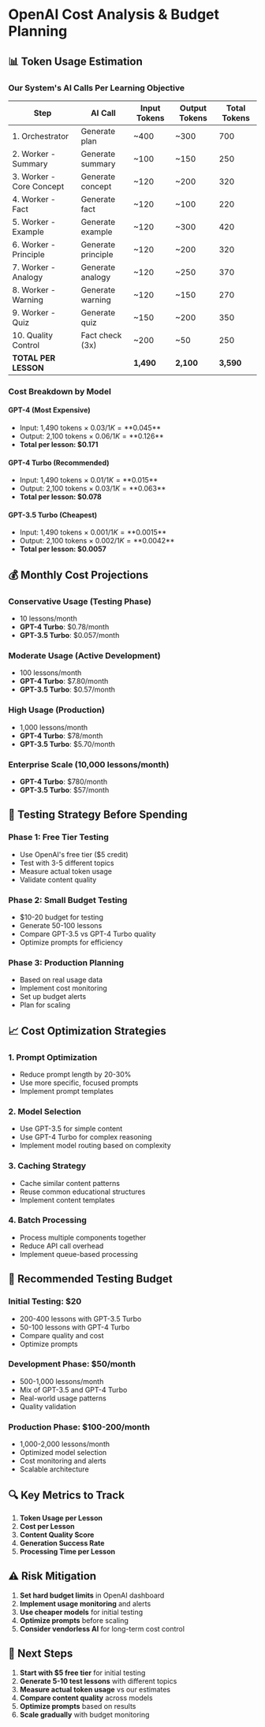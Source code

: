 # OpenAI Cost Analysis & Budget Planning

## 📊 **Token Usage Estimation**

### **Our System's AI Calls Per Learning Objective**

| Step | AI Call | Input Tokens | Output Tokens | Total Tokens |
|------|---------|-------------|---------------|--------------|
| 1. Orchestrator | Generate plan | ~400 | ~300 | 700 |
| 2. Worker - Summary | Generate summary | ~100 | ~150 | 250 |
| 3. Worker - Core Concept | Generate concept | ~120 | ~200 | 320 |
| 4. Worker - Fact | Generate fact | ~120 | ~100 | 220 |
| 5. Worker - Example | Generate example | ~120 | ~300 | 420 |
| 6. Worker - Principle | Generate principle | ~120 | ~200 | 320 |
| 7. Worker - Analogy | Generate analogy | ~120 | ~250 | 370 |
| 8. Worker - Warning | Generate warning | ~120 | ~150 | 270 |
| 9. Worker - Quiz | Generate quiz | ~150 | ~200 | 350 |
| 10. Quality Control | Fact check (3x) | ~200 | ~50 | 250 |
| **TOTAL PER LESSON** | | **1,490** | **2,100** | **3,590** |

### **Cost Breakdown by Model**

#### **GPT-4 (Most Expensive)**
- Input: 1,490 tokens × $0.03/1K = **$0.045**
- Output: 2,100 tokens × $0.06/1K = **$0.126**
- **Total per lesson: $0.171**

#### **GPT-4 Turbo (Recommended)**
- Input: 1,490 tokens × $0.01/1K = **$0.015**
- Output: 2,100 tokens × $0.03/1K = **$0.063**
- **Total per lesson: $0.078**

#### **GPT-3.5 Turbo (Cheapest)**
- Input: 1,490 tokens × $0.001/1K = **$0.0015**
- Output: 2,100 tokens × $0.002/1K = **$0.0042**
- **Total per lesson: $0.0057**

## 💰 **Monthly Cost Projections**

### **Conservative Usage (Testing Phase)**
- 10 lessons/month
- **GPT-4 Turbo**: $0.78/month
- **GPT-3.5 Turbo**: $0.057/month

### **Moderate Usage (Active Development)**
- 100 lessons/month
- **GPT-4 Turbo**: $7.80/month
- **GPT-3.5 Turbo**: $0.57/month

### **High Usage (Production)**
- 1,000 lessons/month
- **GPT-4 Turbo**: $78/month
- **GPT-3.5 Turbo**: $5.70/month

### **Enterprise Scale (10,000 lessons/month)**
- **GPT-4 Turbo**: $780/month
- **GPT-3.5 Turbo**: $57/month

## 🧪 **Testing Strategy Before Spending**

### **Phase 1: Free Tier Testing**
- Use OpenAI's free tier ($5 credit)
- Test with 3-5 different topics
- Measure actual token usage
- Validate content quality

### **Phase 2: Small Budget Testing**
- $10-20 budget for testing
- Generate 50-100 lessons
- Compare GPT-3.5 vs GPT-4 Turbo quality
- Optimize prompts for efficiency

### **Phase 3: Production Planning**
- Based on real usage data
- Implement cost monitoring
- Set up budget alerts
- Plan for scaling

## 📈 **Cost Optimization Strategies**

### **1. Prompt Optimization**
- Reduce prompt length by 20-30%
- Use more specific, focused prompts
- Implement prompt templates

### **2. Model Selection**
- Use GPT-3.5 for simple content
- Use GPT-4 Turbo for complex reasoning
- Implement model routing based on complexity

### **3. Caching Strategy**
- Cache similar content patterns
- Reuse common educational structures
- Implement content templates

### **4. Batch Processing**
- Process multiple components together
- Reduce API call overhead
- Implement queue-based processing

## 🎯 **Recommended Testing Budget**

### **Initial Testing: $20**
- 200-400 lessons with GPT-3.5 Turbo
- 50-100 lessons with GPT-4 Turbo
- Compare quality and cost
- Optimize prompts

### **Development Phase: $50/month**
- 500-1,000 lessons/month
- Mix of GPT-3.5 and GPT-4 Turbo
- Real-world usage patterns
- Quality validation

### **Production Phase: $100-200/month**
- 1,000-2,000 lessons/month
- Optimized model selection
- Cost monitoring and alerts
- Scalable architecture

## 🔍 **Key Metrics to Track**

1. **Token Usage per Lesson**
2. **Cost per Lesson**
3. **Content Quality Score**
4. **Generation Success Rate**
5. **Processing Time per Lesson**

## ⚠️ **Risk Mitigation**

1. **Set hard budget limits** in OpenAI dashboard
2. **Implement usage monitoring** and alerts
3. **Use cheaper models** for initial testing
4. **Optimize prompts** before scaling
5. **Consider vendorless AI** for long-term cost control

## 🚀 **Next Steps**

1. **Start with $5 free tier** for initial testing
2. **Generate 5-10 test lessons** with different topics
3. **Measure actual token usage** vs our estimates
4. **Compare content quality** across models
5. **Optimize prompts** based on results
6. **Scale gradually** with budget monitoring
